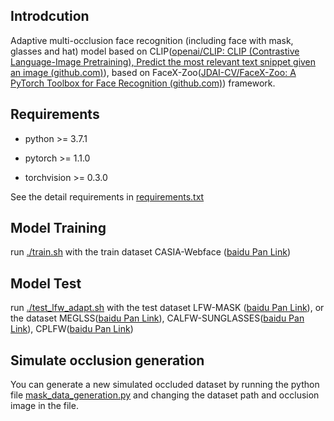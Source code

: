 ## Introdcution

Adaptive multi-occlusion face recognition (including face with mask, glasses and hat) model based on CLIP([openai/CLIP: CLIP (Contrastive Language-Image Pretraining), Predict the most relevant text snippet given an image (github.com)](https://github.com/openai/CLIP)), based on FaceX-Zoo([JDAI-CV/FaceX-Zoo: A PyTorch Toolbox for Face Recognition (github.com)](https://github.com/JDAI-CV/FaceX-Zoo)) framework.

## Requirements

* python >= 3.7.1

* pytorch >= 1.1.0

* torchvision >= 0.3.0

See the detail requirements in [requirements.txt](./requirements.txt)

## Model Training

run [./train.sh](./training_mode/conventional_training/train.sh) with the train dataset CASIA-Webface ([baidu Pan Link](https://pan.baidu.com/s/1mSbJ61BWEqPqv6RZkqv7CQ?pwd=877a))

## Model Test

run [./test_lfw_adapt.sh](./test_protocol/test_lfw_adapt.sh) with the test dataset LFW-MASK ([baidu Pan Link](https://pan.baidu.com/s/1bVmH67D1SWpgv2Fb3rg66A?pwd=p50q)), or the dataset MEGLSS([baidu Pan Link](https://pan.baidu.com/s/1r_7O0GxDkEMNkb4Kvty_9A?pwd=wg1m)), CALFW-SUNGLASSES([baidu Pan Link](https://pan.baidu.com/s/1maGEKvjG1kbcusEsek1hRA?pwd=f0py)), CPLFW([baidu Pan Link](https://pan.baidu.com/s/1gJ8659xUhG-gcOZ4fMS6XA?pwd=6wmo))

## Simulate occlusion generation
You can generate a new simulated occluded dataset by running the python file [mask_data_generation.py](./data_processor/mask_data_generation.py) and changing the dataset path and occlusion image in the file.

